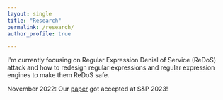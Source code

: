```yaml
---
layout: single
title: "Research"
permalink: /research/
author_profile: true

---
```

I'm currently focusing on Regular Expression Denial of Service (ReDoS) attack and how to redesign regular expressions and regular expression engines to make them ReDoS safe.

November 2022: Our [paper](https://arxiv.org/pdf/2212.07979.pdf) got accepted at S&P 2023! 


